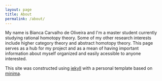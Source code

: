 ```yaml
---
layout: page
title: About
permalink: /about/
---
```

My name is Bianca Carvalho de Oliveira and I'm a master student currently studying rational homotopy theory. Some of my other research interests include higher category theory and abstract homotopy theory. This page serves as a hub for my project and as a mean of having important information about myself organized and easily acessible to anyone interested.

This site was constructed using [jekyll](https://jekyllrb.com) with a personal template based on [minima](https://github.com/jekyll/minima).
